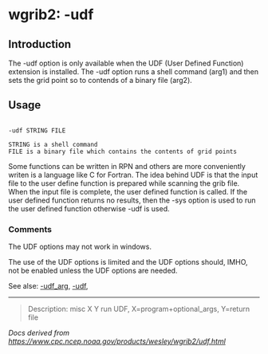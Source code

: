 # wgrib2: -udf

## Introduction

The -udf option is only available when the UDF
(User Defined Function) extension is installed.
The -udf option runs a shell command (arg1) and then
sets the grid point so to contends of a binary file (arg2).

## Usage

```

-udf STRING FILE

STRING is a shell command
FILE is a binary file which contains the contents of grid points

```

Some functions can be written in RPN and others are more
conveniently writen is a language like C for Fortran.
The idea behind UDF is that the input file to the user
define function is prepared while scanning the grib file.
When the input file is complete, the user defined function
is called. If the user defined function returns no results, then
the -sys option is used to run the user
defined function otherwise -udf is used.

### Comments

The UDF options may not work in windows.

The use of the UDF options is limited and the UDF options should, IMHO,
not be enabled unless the UDF options are needed.

See alse: [-udf_arg](./udf_arg.html),
[-udf](./udf.html),

---

> Description: misc X Y run UDF, X=program+optional_args, Y=return file

_Docs derived from <https://www.cpc.ncep.noaa.gov/products/wesley/wgrib2/udf.html>_
